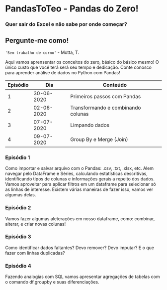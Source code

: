 # PandasToTeo - Pandas do Zero!

### Quer sair do Excel e não sabe por onde começar?
## Pergunte-me como!
`'Sem trabalho de corno'` - Motta, T.

Aqui vamos aprensentar os conceitos do zero, básico do básico mesmo! O único custo que você terá será seu tempo e dedicação. Conte conosco para aprender análise de dados no Python com Pandas!

| Episódio | Dia | Conteúdo |
|----------|-----|----------|
| 1 | 30-06-2020 | Primeiros passos com Pandas |
| 2 | 02-06-2020 | Transformando e combinando colunas |
| 3 | 07-07-2020 | Limpando dados |
| 4 | 09-07-2020 | Group By e Merge (Join) |

### Episódio 1

Como importar e salvar arquivo com o Pandas: .csv, .txt, .xlsx, etc. Alem navegar pelo DataFrame e Séries, calculando estatísticas descritivas, identificando tipos de colunas e informações gerais a repeito dos dados.
Vamos aproveitar para aplicar filtros em um dataframe para selecionar só as linhas de interesse. Existem várias maneiras de fazer isso, vamos ver algumas delas.

### Episódio 2

Vamos fazer algumas aleterações em nosso dataframe, como: combinar, alterar, e criar novas colunas!

### Episódio 3

Como identificar dados faltantes? Devo remover? Devo imputar? E o que fazer com linhas duplicadas?

### Episódio 4

Fazendo analogias com SQL vamos apresentar agregações de tabelas com o comando df.groupby e suas diferenciações.